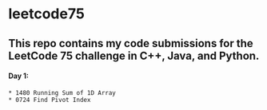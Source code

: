 # leetcode75

## This repo contains my code submissions for the LeetCode 75 challenge in C++, Java, and Python.

#### Day 1: 
	* 1480 Running Sum of 1D Array
	* 0724 Find Pivot Index